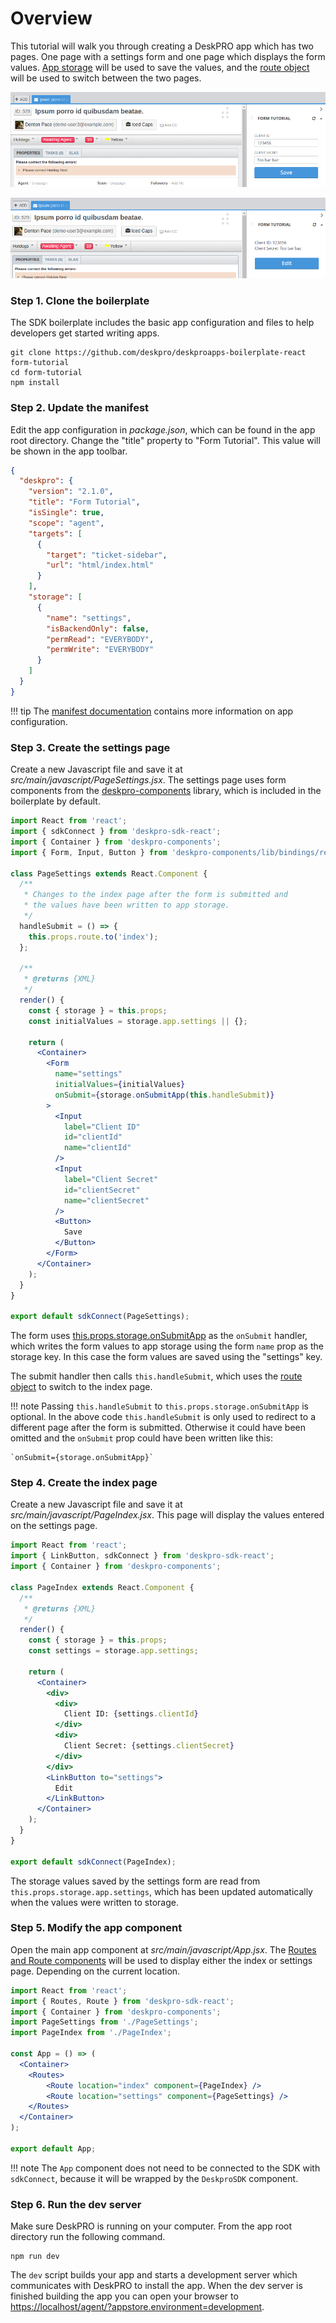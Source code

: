 Overview
========
This tutorial will walk you through creating a DeskPRO app which has two pages. One page with a settings form and one page which displays the form values. [App storage](/pages/props/#storage) will be used to save the values, and the [route object](/pages/props/#route) will be used to switch between the two pages.

![screenshot](/images/tutorials/form-1.png)

![screenshot](/images/tutorials/form-2.png)

### Step 1. Clone the boilerplate
The SDK boilerplate includes the basic app configuration and files to help developers get started writing apps.

```
git clone https://github.com/deskpro/deskproapps-boilerplate-react form-tutorial
cd form-tutorial
npm install
```

### Step 2. Update the manifest
Edit the app configuration in _package.json_, which can be found in the app root directory. Change the "title" property to "Form Tutorial". This value will be shown in the app toolbar.

```json
{
  "deskpro": {
    "version": "2.1.0",
    "title": "Form Tutorial",
    "isSingle": true,
    "scope": "agent",
    "targets": [
      {
        "target": "ticket-sidebar",
        "url": "html/index.html"
      }
    ],
    "storage": [
      {
        "name": "settings",
        "isBackendOnly": false,
        "permRead": "EVERYBODY",
        "permWrite": "EVERYBODY"
      }
    ]
  }
}
```

!!! tip
    The [manifest documentation](/pages/manifest) contains more information on app configuration.

### Step 3. Create the settings page
Create a new Javascript file and save it at _src/main/javascript/PageSettings.jsx_. The settings page uses form components from the [deskpro-components](https://github.com/deskpro/deskpro-components) library, which is included in the boilerplate by default.

```jsx
import React from 'react';
import { sdkConnect } from 'deskpro-sdk-react';
import { Container } from 'deskpro-components';
import { Form, Input, Button } from 'deskpro-components/lib/bindings/redux-form';

class PageSettings extends React.Component {
  /**
   * Changes to the index page after the form is submitted and
   * the values have been written to app storage.
   */
  handleSubmit = () => {
    this.props.route.to('index');
  };

  /**
   * @returns {XML}
   */
  render() {
    const { storage } = this.props;
    const initialValues = storage.app.settings || {};
    
    return (
      <Container>
        <Form
          name="settings"
          initialValues={initialValues}
          onSubmit={storage.onSubmitApp(this.handleSubmit)}
        >
          <Input
            label="Client ID"
            id="clientId"
            name="clientId"
          />
          <Input
            label="Client Secret"
            id="clientSecret"
            name="clientSecret"
          />
          <Button>
            Save
          </Button>
        </Form>
      </Container>
    );
  }
}

export default sdkConnect(PageSettings);
```

The form uses [this.props.storage.onSubmitApp](/pages/props/#storage) as the `onSubmit` handler, which writes the form values to app storage using the form `name` prop as the storage key. In this case the form values are saved using the "settings" key.

The submit handler then calls `this.handleSubmit`, which uses the [route object](/pages/props/#route) to switch to the index page.

!!! note
    Passing `this.handleSubmit` to `this.props.storage.onSubmitApp` is optional. In the above code `this.handleSubmit` is only used to redirect to a different page after the form is submitted. Otherwise it could have been omitted and the `onSubmit` prop could have been written like this:
    
    `onSubmit={storage.onSubmitApp}`

### Step 4. Create the index page
Create a new Javascript file and save it at _src/main/javascript/PageIndex.jsx_. This page will display the values entered on the settings page.

```jsx
import React from 'react';
import { LinkButton, sdkConnect } from 'deskpro-sdk-react';
import { Container } from 'deskpro-components';

class PageIndex extends React.Component {
  /**
   * @returns {XML}
   */
  render() {
    const { storage } = this.props;
    const settings = storage.app.settings;
    
    return (
      <Container>
        <div>
          <div>
            Client ID: {settings.clientId}
          </div>
          <div>
            Client Secret: {settings.clientSecret}
          </div>
        </div>
        <LinkButton to="settings">
          Edit
        </LinkButton>
      </Container>
    );
  }
}

export default sdkConnect(PageIndex);
```

The storage values saved by the settings form are read from `this.props.storage.app.settings`, which has been updated automatically when the values were written to storage.

### Step 5. Modify the app component
Open the main app component at _src/main/javascript/App.jsx_. The [Routes and Route components](/pages/components/Routes/) will be used to display either the index or settings page. Depending on the current location.

```jsx
import React from 'react';
import { Routes, Route } from 'deskpro-sdk-react';
import { Container } from 'deskpro-components';
import PageSettings from './PageSettings';
import PageIndex from './PageIndex';

const App = () => (
  <Container>
    <Routes>
        <Route location="index" component={PageIndex} />
        <Route location="settings" component={PageSettings} />
    </Routes>
  </Container>
);

export default App;
```

!!! note
    The `App` component does not need to be connected to the SDK with `sdkConnect`, because it will be wrapped by the `DeskproSDK` component.

### Step 6. Run the dev server
Make sure DeskPRO is running on your computer. From the app root directory run the following command.

```
npm run dev
```

The `dev` script builds your app and starts a development server which communicates with DeskPRO to install the app. When the dev server is finished building the app you can open your browser to [https://localhost/agent/?appstore.environment=development](https://deskpro-dev/agent/?appstore.environment=development).
